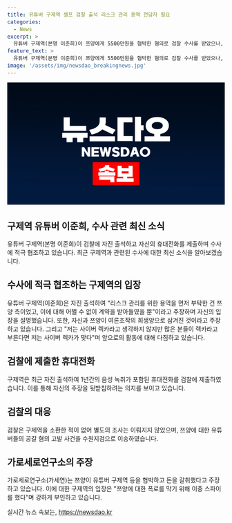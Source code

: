 ```yaml
---
title: 유튜버 구제역 셀프 검찰 출석 리스크 관리 용역 전담자 필요
categories:
  - News
excerpt: >
  유튜버 구제역(본명 이준희)이 쯔양에게 5500만원을 협박한 혐의로 검찰 수사를 받았으나, 자진 출석하여 쯔양 측이 계약을 체결하기 전에 리스크 관리를 요청한 것이라고 주장했다. 또한, 구제역은 여론조작 사건의 희생양으로 보이며, 검찰 조사를 통해 명백한 증거를 밝힐 것이라고 언급했다. 이에 대한 유튜버들과의 갈등, 검찰의 이송 결정 등이 논란이 되고 있다. 유튜버들의 공갈 혐의 고발 사건은 서울중앙지검 형사3부에서 수원지검으로 이송되었으며, 렉카 연합에 대한 협박과 폭로 과정에 대한 입장 차이도 이슈가 되고 있다.
feature_text: >
  유튜버 구제역(본명 이준희)이 쯔양에게 5500만원을 협박한 혐의로 검찰 수사를 받았으나, 자진 출석하여 쯔양 측이 계약을 체결하기 전에 리스크 관리를 요청한 것이라고 주장했다. 또한, 구제역은 여론조작 사건의 희생양으로 보이며, 검찰 조사를 통해 명백한 증거를 밝힐 것이라고 언급했다. 이에 대한 유튜버들과의 갈등, 검찰의 이송 결정 등이 논란이 되고 있다. 유튜버들의 공갈 혐의 고발 사건은 서울중앙지검 형사3부에서 수원지검으로 이송되었으며, 렉카 연합에 대한 협박과 폭로 과정에 대한 입장 차이도 이슈가 되고 있다.
image: '/assets/img/newsdao_breakingnews.jpg'
---
```


<p><img src="/assets/img/newsdao_breakingnews.jpg" alt="firstkoreanews 속보" /></p>

<h2 data-ke-size="size26">구제역 유튜버 이준희, 수사 관련 최신 소식</h2>

<p data-ke-size="size16">유튜버 구제역(본명 이준희)이 검찰에 자진 출석하고 자신의 휴대전화를 제출하며 수사에 적극 협조하고 있습니다. 최근 구제역과 관련된 수사에 대한 최신 소식을 알아보겠습니다.</p>

<h2 data-ke-size="size24">수사에 적극 협조하는 구제역의 입장</h2>

<p data-ke-size="size16">유튜버 구제역(이준희)은 자진 출석하여 "리스크 관리를 위한 용역을 먼저 부탁한 건 쯔양 측이었고, 이에 대해 어쩔 수 없이 계약을 받아들였을 뿐"이라고 주장하며 자신의 입장을 설명했습니다. 또한, 자신과 쯔양이 여론조작의 희생양으로 삼겨진 것이라고 주장하고 있습니다. 그리고 "저는 사이버 렉카라고 생각하지 않지만 많은 분들이 렉카라고 부른다면 저는 사이버 렉카가 맞다"며 앞으로의 활동에 대해 다짐하고 있습니다.</p>

<h2 data-ke-size="size24">검찰에 제출한 휴대전화</h2>

<p data-ke-size="size16">구제역은 최근 자진 출석하여 1년간의 음성 녹취가 포함된 휴대전화를 검찰에 제출하였습니다. 이를 통해 자신의 주장을 뒷받침하려는 의지를 보이고 있습니다.</p>

<h2 data-ke-size="size24">검찰의 대응</h2>

<p data-ke-size="size16">검찰은 구제역을 소환한 적이 없어 별도의 조사는 이뤄지지 않았으며, 쯔양에 대한 유튜버들의 공갈 혐의 고발 사건을 수원지검으로 이송하였습니다.</p>

<h2 data-ke-size="size24">가로세로연구소의 주장</h2>

<p data-ke-size="size16">가로세로연구소(가세연)는 쯔양이 유튜버 구제역 등을 협박하고 돈을 갈취했다고 주장하고 있습니다. 이에 대한 구제역의 입장은 "쯔양에 대한 폭로를 막기 위해 이중 스파이를 했다"며 강하게 부인하고 있습니다.</p>
실시간 뉴스 속보는, <a href="https://newsdao.kr" rel="dofollow">https://newsdao.kr</a>


